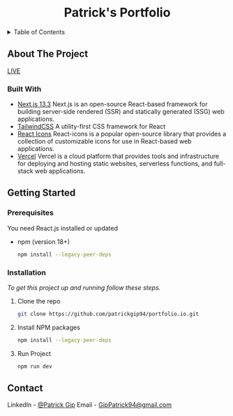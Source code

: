 
<!-- PROJECT LOGO -->
<br />
<div align="center">

  <h1 align="center">Patrick's Portfolio</h1>
</div>



<!-- TABLE OF CONTENTS -->
<details>
  <summary>Table of Contents</summary>
  <ol>
    <li>
      <a href="#about-the-project">About The Project</a>
      <ul>
        <li><a href="#built-with">Built With</a></li>
      </ul>
    </li>
    <li>
      <a href="#getting-started">Getting Started</a>
      <ul>
        <li><a href="#prerequisites">Prerequisites</a></li>
        <li><a href="#installation">Installation</a></li>
      </ul>
    </li>
    <li><a href="#contact">Contact</a></li>
  </ol>
</details>



<!-- ABOUT THE PROJECT -->
## About The Project

[LIVE](https://gippatrick94.vercel.app/)

### Built With

* [Next.js 13.3](https://nextjs.org/docs) Next.js is an open-source React-based framework for building server-side rendered (SSR) and statically generated (SSG) web applications.
* [TailwindCSS](https://v2.tailwindcss.com/docs) A utility-first CSS framework for React
* [React Icons](https://react-icons.github.io/react-icons/) React-icons is a popular open-source library that provides a collection of customizable icons for use in React-based web applications.
* [Vercel](https://vercel.com/docs) Vercel is a cloud platform that provides tools and infrastructure for deploying and hosting static websites, serverless functions, and full-stack web applications.




<!-- GETTING STARTED -->
## Getting Started

### Prerequisites

You need React.js installed or updated

* npm (version 18+)
  ```sh
  npm install --legacy-peer-deps
  ```

### Installation

_To get this project up and running follow these steps._

1. Clone the repo
   ```sh
   git clone https://github.com/patrickgip94/portfolio.io.git
   ```

2. Install NPM packages
   ```sh
   npm install --legacy-peer-deps
   ```

3. Run Project
   ```sh
   npm run dev
   ```


<!-- CONTACT -->
## Contact

Linkedln - [@Patrick Gip](https://www.linkedin.com/in/patrickgip94/)
Email - GipPatrick94@gmail.com


